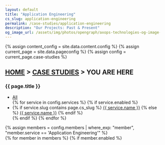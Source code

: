 ```yaml
---
layout: default
title: "Application Engineering"
cs_slug: application-engineering
permalink: /case-studies/application-engineering
description: "Our Projects: Past & Present"
og_image_url: /assets/img/photos/opengraph/axops-technologies-og-image-v1.jpg
---
```

{% assign content_config = site.data.content.config %}
{% assign current_page = site.data.pageconfig %}
{% assign config = current_page.case-studies %}

  <div class="content-wrapper">
    <!-- .content-wrapper -->
    <section class="wrapper bg-light wrapper-border">
        <div class="container py-14 py-md-16">
            <div class="row mb-3">
                <div class="col-md-10 col-lg-12 col-xl-10 col-xxl-9 mx-auto text-center" data-cues="slideInDown" data-group="page-title" data-delay="0">
                    <h2 class="fs-15 text-uppercase text-muted mb-3"><a href="{{ site.url }}" aria-label="Home Page">HOME</a> > <a href="{{ config.page_slug }}" aria-label="Explore our Case Studies.">CASE STUDIES</a> > YOU ARE HERE</h2>
                    <h3 class="display-4 mb-7 px-lg-19 px-xl-18">{{ page.title }}</h3>
                    <p>
                      <ul class="list-inline mb-0">
                        <li class="list-inline-item me-1 mb-2">
                          <a href="{{ config.page_slug }}" aria-label="All Services"><span class="btn btn-soft-ash btn-sm rounded text-blue">All</span></a>
                        </li>
                        {% for service in config.services %}
                        {% if service.enabled %}
                        <li class="list-inline-item me-1 mb-2">
                        {% if service.slug contains page.cs_slug %}
                          <a href="{{ service.slug }}" aria-label="{{ service.name }}"><span class="btn btn-soft-ash btn-sm rounded bg-blue text-white">{{ service.name }}</span></a>
                        {% else %}
                          <a href="{{ service.slug }}" aria-label="{{ service.name }}"><span class="btn btn-soft-ash btn-sm rounded text-blue">{{ service.name }}</span></a>
                        {% endif %}
                        </li>
                        {% endif %}
                        {% endfor %}
                      </ul>
                    </p>
                </div>
                <!--/column -->
            </div><!--/.row -->
            {% assign members = config.members | where_exp: "member", "member.service == 'Application Engineering'" %}
            <div class="row grid-view gx-md-8 gx-xl-10 gy-8 gy-lg-8" data-cue="slideInDown" data-delay="0">
                {% for member in members %}
                {% if member.enabled %}
                <div class="col-md-6 col-lg-4">
                  <div class="position-relative">
                  <div class="shape rounded bg-soft-blue rellax d-md-block" data-rellax-speed="0" style="bottom: -0.75rem; right: -0.75rem; width: 98%; height: 98%; z-index:0"></div>
                  <div class="card">
                      <figure class="card-img-top"><a href="{{ site.url }}/case-studies/{{ member.slug }}" aria-label="{{ member.title }}"><img class="img-fluid" src="{{ member.image_src }}" srcset="{{ member.image_src }}" alt="" /></a></figure>
                      <div class="card-body px-6 py-5">
                      <h4 class="mb-1"><a href="{{ site.url }}/case-studies/{{ member.slug }}" aria-label="{{ member.title }}">{{ member.title }}</a></h4>
                      <p class="mb-0" style="color: inherit;">{{ member.subtitle }}</p>
                      <p>
                        <ul class="list-inline mb-0">
                          {% for tech in member.technologies %}
                          <li class="list-inline-item me-1 mb-2">
                            <span class="btn btn-soft-ash btn-sm rounded">{{ tech }}</span>
                          </li>
                          {% endfor %}
                        </ul>
                      </p>  
                      <p>
                        <div class="post-category text-line text-blue">SERVICE: {{ member.service }}</div><br />
                        <div class="post-category text-line text-green">INDUSTRY: {{ member.industry }}</div><br />
                        <div class="post-category text-line text-ash">SCALE: {{ member.scale }}</div>
                      </p>
                      </div>
                      <!--/.card-body -->
                  </div>
                  <!-- /.card -->
                  </div>
                  <!-- /div -->
                </div>
                {% endif %}
                {% endfor %}
                <!--/column -->
            </div>
            <!--/.row -->
        </div>
        <!-- /.container -->
    </section>
    <!-- /section -->
    {% include contact-form-2.html %}
  </div>
  <!-- /.content-wrapper -->
